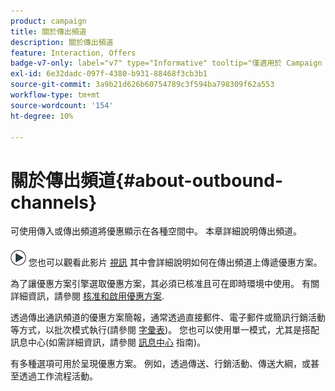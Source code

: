 ```yaml
---
product: campaign
title: 關於傳出頻道
description: 關於傳出頻道
feature: Interaction, Offers
badge-v7-only: label="v7" type="Informative" tooltip="僅適用於 Campaign Classic v7"
exl-id: 6e32dadc-097f-4380-b931-88468f3cb3b1
source-git-commit: 3a9b21d626b60754789c3f594ba798309f62a553
workflow-type: tm+mt
source-wordcount: '154'
ht-degree: 10%

---
```


# 關於傳出頻道{#about-outbound-channels}



可使用傳入或傳出頻道將優惠顯示在各種空間中。 本章詳細說明傳出頻道。

![](assets/do-not-localize/how-to-video.png) 您也可以觀看此影片 [視訊](https://helpx.adobe.com/campaign/classic/how-to/deliver-an-offer-on-outbound-channel-in-acv6.html?playlist=/ccx/v1/collection/product/campaign/classic/segment/digital-marketers/explevel/intermediate/applaunch/get-started/collection.ccx.js&amp;ref=helpx.adobe.com) 其中會詳細說明如何在傳出頻道上傳遞優惠方案。

為了讓優惠方案引擎選取優惠方案，其必須已核准且可在即時環境中使用。 有關詳細資訊，請參閱 [核准和啟用優惠方案](../../interaction/using/approving-and-activating-an-offer.md).

透過傳出通訊頻道的優惠方案簡報，通常透過直接郵件、電子郵件或簡訊行銷活動等方式，以批次模式執行(請參閱 [字彙表](../../interaction/using/i-glossary.md))。 您也可以使用單一模式，尤其是搭配訊息中心(如需詳細資訊，請參閱 [訊息中心](../../message-center/using/about-transactional-messaging.md) 指南)。

有多種選項可用於呈現優惠方案。 例如，透過傳送、行銷活動、傳送大綱，或甚至透過工作流程活動。
